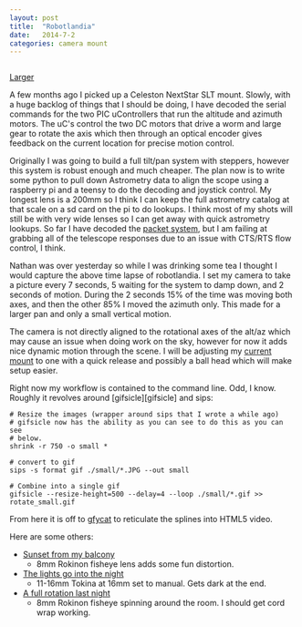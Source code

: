 ```yaml
---
layout: post
title:  "Robotlandia"
date:   2014-7-2
categories: camera mount
---
```

<script>
 (function(d, t) {
    var g = d.createElement(t),
        s = d.getElementsByTagName(t)[0];
    g.src = 'http://assets.gfycat.com/js/gfyajax-0.517d.js'; // g.src = '{{ site.baseurl }}/js/gfycat.js';  // paused version
    s.parentNode.insertBefore(g, s);
}(document, 'script'));
</script>
<img class="gfyitem" data-id="RemoteSneakyAkitainu" />

[Larger](http://www.gfycat.com/RipeDismalBunny#?speed=2)

A few months ago I picked up a Celeston NextStar SLT mount. Slowly, with 
a huge backlog of things that I should be doing, I have decoded the
serial commands for the two PIC uControllers that run the altitude and azimuth 
motors.  The uC's control the two DC motors that drive a worm and large 
gear to rotate the axis which then through an optical encoder gives feedback 
on the current location for precise motion control.  

Originally I was going to build a full tilt/pan system with steppers, however 
this system is robust enough and much cheaper.  The plan now is to write some
python to pull down Astrometry data to align the scope using a raspberry pi and
a teensy to do the decoding and joystick control.  My longest lens is a 200mm
so I think I can keep the full astrometry catalog at that scale on a sd card
on the pi to do lookups. I think most of my shots will still be with very wide
lenses so I can get away with quick astrometry lookups. So far I have decoded the 
[packet system][packet], but I am failing at grabbing all of the telescope 
responses due to an issue with CTS/RTS flow control, I think.

Nathan was over yesterday so while I was drinking some tea I thought I would 
capture the above time lapse of robotlandia.  I set my camera to take a picture
every 7 seconds, 5 waiting for the system to damp down, and 2 seconds of motion.
During the 2 seconds 15% of the time was moving both axes, and then the other 
85% I moved the azimuth only.  This made for a larger pan and only a small 
vertical motion.  

The camera is not directly aligned to the rotational axes of the alt/az which 
may cause an issue when doing work on the sky, however for now it adds nice 
dynamic motion through the scene.  I will be adjusting my [current mount][mount]
to one with a quick release and possibly a ball head which will make setup easier.

Right now my workflow is contained to the command line.  Odd, I know.  Roughly 
it revolves around [gifsicle][gifsicle] and sips:

    # Resize the images (wrapper around sips that I wrote a while ago)
    # gifsicle now has the ability as you can see to do this as you can see
    # below.
    shrink -r 750 -o small *
    
    # convert to gif
    sips -s format gif ./small/*.JPG --out small
    
    # Combine into a single gif
    gifsicle --resize-height=500 --delay=4 --loop ./small/*.gif >> rotate_small.gif

From here it is off to [gfycat][gfycat] to reticulate the splines into HTML5 video.

Here are some others:

  * [Sunset from my balcony][balcony]
    * 8mm Rokinon fisheye lens adds some fun distortion.
  * [The lights go into the night][lights]
    * 11-16mm Tokina at 16mm set to manual.  Gets dark at the end.
  * [A full rotation last night][rotation]
    * 8mm Rokinon fisheye spinning around the room.  I should get cord wrap working.

<!-- <img height="200" class="gfyitem" data-id="CircularActiveAustraliansilkyterrier" /> -->

[gfycat]:     https://www.gfycat.com/
[packet]:     https://github.com/ajmendez/graffito
[mount]:      https://www.flickr.com/photos/pxddn/14252117420/
[balcony]:    http://www.gfycat.com/ShockedFocusedCuckoo
[rotation]:   http://www.gfycat.com/IllustriousFairInvisiblerail
[room]:       http://www.gfycat.com/CircularActiveAustraliansilkyterrier
[lights]:     http://www.gfycat.com/ImpishSillyKookaburra



